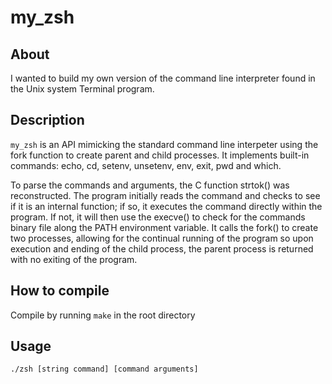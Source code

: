 # my_zsh

## About

I wanted to build my own version of the command line interpreter found in the Unix system Terminal program.

## Description

`my_zsh` is an API mimicking the standard command line interpeter using the fork function to create parent and child processes. It implements built-in commands: echo, cd, setenv, unsetenv, env, exit, pwd and which.

To parse the commands and arguments, the C function strtok() was reconstructed. The program initially reads the command and checks to see if it is an internal function; if so, it executes the command directly within the program. If not, it will then use the execve() to check for the commands binary file along the PATH environment variable. It calls the fork() to create two processes, allowing for the continual running of the program so upon execution and ending of the child process, the parent process is returned with no exiting of the program.

## How to compile

Compile by running `make` in the root directory

## Usage

`./zsh [string command] [command arguments]`
